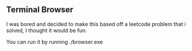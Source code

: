 ## Terminal Browser
I was bored and decided to make this based off a leetcode problem that i solved, I thought it would be fun.

You can run it by running ./browser.exe
